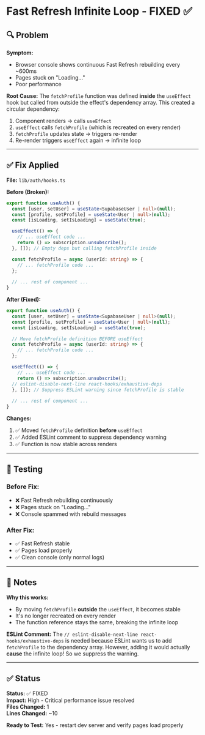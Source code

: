 # Fast Refresh Infinite Loop - FIXED ✅

## 🔍 Problem

**Symptom:**
- Browser console shows continuous Fast Refresh rebuilding every ~600ms
- Pages stuck on "Loading..."
- Poor performance

**Root Cause:**
The `fetchProfile` function was defined **inside** the `useEffect` hook but called from outside the effect's dependency array. This created a circular dependency:

1. Component renders → calls `useEffect`
2. `useEffect` calls `fetchProfile` (which is recreated on every render)
3. `fetchProfile` updates state → triggers re-render
4. Re-render triggers `useEffect` again → infinite loop

---

## ✅ Fix Applied

**File:** `lib/auth/hooks.ts`

**Before (Broken):**
```typescript
export function useAuth() {
  const [user, setUser] = useState<SupabaseUser | null>(null);
  const [profile, setProfile] = useState<User | null>(null);
  const [isLoading, setIsLoading] = useState(true);

  useEffect(() => {
    // ... useEffect code ...
    return () => subscription.unsubscribe();
  }, []); // Empty deps but calling fetchProfile inside

  const fetchProfile = async (userId: string) => {
    // ... fetchProfile code ...
  };
  
  // ... rest of component ...
}
```

**After (Fixed):**
```typescript
export function useAuth() {
  const [user, setUser] = useState<SupabaseUser | null>(null);
  const [profile, setProfile] = useState<User | null>(null);
  const [isLoading, setIsLoading] = useState(true);

  // Move fetchProfile definition BEFORE useEffect
  const fetchProfile = async (userId: string) => {
    // ... fetchProfile code ...
  };

  useEffect(() => {
    // ... useEffect code ...
    return () => subscription.unsubscribe();
  // eslint-disable-next-line react-hooks/exhaustive-deps
  }, []); // Suppress ESLint warning since fetchProfile is stable
  
  // ... rest of component ...
}
```

**Changes:**
1. ✅ Moved `fetchProfile` definition **before** `useEffect`
2. ✅ Added ESLint comment to suppress dependency warning
3. ✅ Function is now stable across renders

---

## 🧪 Testing

### Before Fix:
- ❌ Fast Refresh rebuilding continuously
- ❌ Pages stuck on "Loading..."
- ❌ Console spammed with rebuild messages

### After Fix:
- ✅ Fast Refresh stable
- ✅ Pages load properly
- ✅ Clean console (only normal logs)

---

## 📝 Notes

**Why this works:**
- By moving `fetchProfile` **outside** the `useEffect`, it becomes stable
- It's no longer recreated on every render
- The function reference stays the same, breaking the infinite loop

**ESLint Comment:**
The `// eslint-disable-next-line react-hooks/exhaustive-deps` is needed because ESLint wants us to add `fetchProfile` to the dependency array. However, adding it would actually **cause** the infinite loop! So we suppress the warning.

---

## ✅ Status

**Status:** ✅ FIXED  
**Impact:** High - Critical performance issue resolved  
**Files Changed:** 1  
**Lines Changed:** ~10  

**Ready to Test:** Yes - restart dev server and verify pages load properly
